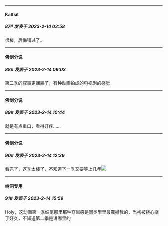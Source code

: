 
*****

####  Kaltsit  
##### 87#       发表于 2023-2-14 02:58

很棒，后悔错过了。


*****

####  佛剑分说  
##### 88#       发表于 2023-2-14 09:03

第二季的叙事更娴熟了，有种动画拍成的电视剧的感觉


*****

####  佛剑分说  
##### 89#       发表于 2023-2-14 10:44

就是有点重口，看得好疼……


*****

####  佛剑分说  
##### 90#       发表于 2023-2-14 12:39

看完了，这季太棒了，不知道下一季又要等上几年<img src="https://static.saraba1st.com/image/smiley/face2017/068.png" referrerpolicy="no-referrer">


*****

####  树洞专用  
##### 91#       发表于 2023-2-14 15:59

Holy，这动画第一季结尾那里那种穿越感是同类型里最震撼我的，当初被挠心挠了好久，不知道第二季是讲哪里的

